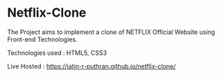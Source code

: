 # Netflix-Clone

The Project aims to implement a clone of NETFLIX Official Website using Front-end Technologies.

Technologies used : HTML5, CSS3

Live Hosted : https://jatin-r-puthran.github.io/netflix-clone/

